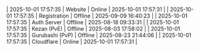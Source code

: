 | 2025-10-01 17:57:35 | Website | Online | 2025-10-01 17:57:31 |
| 2025-10-01 17:57:35 | Registration | Offline | 2025-09-09 16:40:23 |
| 2025-10-01 17:57:35 | Auth Server | Offline | 2025-08-18 09:33:31 |
| 2025-10-01 17:57:35 | Kezan (PvE) | Offline | 2025-08-03 17:58:02 |
| 2025-10-01 17:57:35 | Gurubashi (PvP) | Offline | 2025-08-23 21:44:06 |
| 2025-10-01 17:57:35 | Cloudflare | Online | 2025-10-01 17:57:31 |
